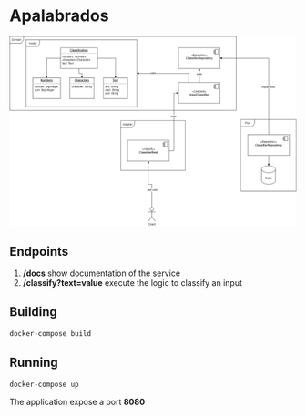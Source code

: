 # Apalabrados

![](diagram.png)

## Endpoints

1. **/docs** show documentation of the service
2. **/classify?text=value** execute the logic to classify an input

## Building

```bash
docker-compose build
```

## Running

```bash
docker-compose up
```
The application expose a port **8080**
